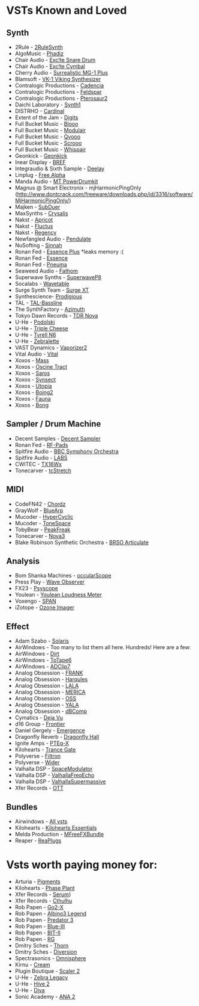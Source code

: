 # VSTs Known and Loved



## Synth

* 2Rule - [2RuleSynth](https://akyuz5.wixsite.com/mysite/2rulesynth)
* AlgoMusic - [Phadiz](https://plugins4free.com/plugin/431/)
* Chair Audio - [Exc!te Snare Drum](https://www.chair.audio/product/excite_snare_drum/)
* Chair Audio - [Exc!te Cymbal](https://www.chair.audio/product/excte-cymbal/)
* Cherry Audio - [Surrealistic MG-1 Plus](https://cherryaudio.com/products/surrealistic-mg-1-plus)
* Blamsoft - [VK-1 Viking Synthesizer](https://blamsoft.com/vst/vk-1-viking-synthesizer/)
* Contralogic Productions - [Cadencia](https://www.contralogic.com/vst-plugins/cadencia/)
* Contralogic Productions - [Feldspar](https://www.contralogic.com/vst-plugins/feldspar/)
* Contralogic Productions - [Pterosaur2](https://www.contralogic.com/vst-plugins/pterosaur/)
* Daichi Laboratory - [Synth1](https://daichilab.sakura.ne.jp/softsynth/index.html)
* DISTRHO - [Cardinal](https://cardinal.kx.studio)
* Extent of the Jam - [Digits](http://www.extentofthejam.com)
* Full Bucket Music - [Blooo](http://music.fullbucket.de/blooo.html)
* Full Bucket Music - [Modulair](http://music.fullbucket.de/modulair.html)
* Full Bucket Music - [Qyooo](http://music.fullbucket.de/qyooo.html)
* Full Bucket Music - [Scrooo](http://music.fullbucket.de/scrooo.html)
* Full Bucket Music - [Whispair](http://music.fullbucket.de/whispair.html)
* Geonkick - [Geonkick](https://geonkick.org)
* Inear Display - [BREF](https://www.ineardisplay.com/plugins/bref/)
* Integraudio & Sixth Sample - [Deelay](https://sixthsample.com/deelay/)
* Linplug - [Free Alpha](https://plugins4free.com/plugin/2290/)
* Manda Audio - [MT PowerDrumkit](https://www.powerdrumkit.com/)
* Magnus @ Smart Electronix - mjHarmonicPingOnly (http://www.dontcrack.com/freeware/downloads.php/id/3316/software/MjHarmonicPingOnly/)
* Majken - [SubDuer](https://plugins4free.com/plugin/428/)
* MaxSynths - [Crysalis](https://plugins4free.com/plugin/2378/)
* Nakst - [Apricot](https://nakst.gitlab.io/apricot/)
* Nakst - [Fluctus](https://nakst.gitlab.io/fluctus/)
* Nakst - [Regency](https://nakst.gitlab.io/regency/)
* Newfangled Audio - [Pendulate](https://www.eventideaudio.com/plug-ins/pendulate/)
* NuSofting - [Sinnah](https://nusofting.com/plugins/sinnah)
* Ronan Fed - [Essence Plus](https://plugins4free.com/plugin/3912/) *leaks memory :(
* Ronan Fed - [Essence](https://plugins4free.com/plugin/3811/)
* Ronan Fed - [Pneuma](https://plugins4free.com/plugin/3807/)
* Seaweed Audio - [Fathom](https://www.fathomsynth.com)
* Superwave Synths - [SuperwaveP8](https://plugins4free.com/plugin/244/)
* Socalabs - [Wavetable](https://socalabs.com/synths/wavetable/)
* Surge Synth Team - [Surge XT](https://surge-synthesizer.github.io)
* Synthescience- [Prodigious](https://plugins4free.com/plugin/1328/)
* TAL - [TAL-Bassline](https://tal-software.com/products/tal-bassline)
* The SynthFactory - [Azimuth](https://thesynthfactory.com/azimuth/)
* Tokyo Dawn Records - [TDR Nova](https://www.tokyodawn.net/tdr-nova/)
* U-He - [Podolski](https://u-he.com/products/podolski/)
* U-He - [Triple Cheese](https://u-he.com/products/triplecheese/)
* U-He - [Tyrell N6](https://u-he.com/products/tyrelln6/)
* U-He - [Zebralette](https://u-he.com/products/zebralette/)
* VAST Dynamics - [Vaporizer2](https://www.vast-dynamics.com/?q=Vaporizer2)
* Vital Audio - [Vital](https://vital.audio)
* Xoxos - [Mass](https://plugins4free.com/plugin/1265/)
* Xoxos - [Oscine Tract](https://plugins4free.com/plugin/1251/)
* Xoxos - [Saros](https://plugins4free.com/plugin/179/)
* Xoxos - [Synsect](https://plugins4free.com/plugin/321/)
* Xoxos - [Utopia](https://plugins4free.com/plugin/180/)
* Xoxos - [Boing2](https://plugins4free.com/plugin/317/)
* Xoxos - [Fauna](https://plugins4free.com/plugin/1248/)
* Xoxos - [Bong](https://plugins4free.com/plugin/3015/)

## Sampler / Drum Machine

* Decent Samples - [Decent Sampler](https://www.decentsamples.com/product/decent-sampler-plugin/)
* Ronan Fed - [RF-Pads](https://plugins4free.com/plugin/3894/)
* Spitfire Audio - [BBC Symphony Orchestra](https://www.spitfireaudio.com/bbc-symphony-orchestra-discover)
* Spitfire Audio - [LABS](https://labs.spitfireaudio.com/)
* CWITEC - [TX16Wx](https://www.tx16wx.com)
* Tonecarver - [tcStretch](https://tonecarver.wordpress.com/tcstretch/)

## MIDI

* CodeFN42 - [Chordz](https://codefn42.com/chordz/index.html)
* GrayWolf - [BlueArp](https://omg-instruments.com/wp/?page_id=46)
* Mucoder - [HyperCyclic](https://www.mucoder.net/en/hypercyclic)
* Mucoder - [ToneSpace](https://www.mucoder.net/en/tonespace/)
* TobyBear - [PeakFreak](https://plugins4free.com/plugin/1565/)
* Tonecarver - [Nova3](https://tonecarver.wordpress.com/nova3-generative-sequencer-vst/)
* Blake Robinson Synthetic Orchestra - [BRSO Articulate](http://www.syntheticorchestra.com/tools/articulate/)

## Analysis

* Bom Shanka Machines - [occularScope](https://bomshankamachin.es/plugins/occularScope)
* Press Play - [Wave Observer](https://pressplay-music.com/wave-observer/)
* FX23 - [Psyscope](https://fx23.net/psyscope/)
* Youlean - [Youlean Loudness Meter](https://youlean.co/youlean-loudness-meter/)
* Voxengo - [SPAN](https://www.voxengo.com/product/span/)
* iZotope - [Ozone Imager](https://www.izotope.com/en/products/ozone-imager.html)


## Effect

* Adam Szabo - [Solaris](https://www.adamszabo.com/vstplugins/solaris/)
* AirWindows - Too many to list them all here. Hundreds! Here are a few:
* AirWindows - [Dirt](https://www.airwindows.com/dirt/)
* AirWindows - [ToTape6](https://www.airwindows.com/totape6/)
* AirWindows - [ADClip7](https://www.airwindows.com/adclip-7/)
* Analog Obsession - [FRANK](https://www.patreon.com/posts/f-bundle-83415951)
* Analog Obsession - [Harqules](https://www.patreon.com/posts/34306427)
* Analog Obsession - [LALA](https://www.patreon.com/posts/lala-36128829)
* Analog Obsession - [MERICA](https://www.patreon.com/posts/55358141)
* Analog Obsession - [OSS](https://www.patreon.com/posts/oss-34292591)
* Analog Obsession - [YALA](https://www.patreon.com/posts/yala-34323384)
* Analog Obsession - [dBComp](https://www.patreon.com/posts/dbcomp-56933944)
* Cymatics - [Deja Vu](https://cymatics.fm/products/deja-vu-plugin)
* d16 Group - [Frontier](https://d16.pl/frontier)
* Daniel Gergely - [Emergence](https://daniel-gergely.itch.io/emergence)
* Dragonfly Reverb - [Dragonfly Hall](https://michaelwillis.github.io/dragonfly-reverb/)
* Ignite Amps - [PTEq-X](https://www.igniteamps.com/#pteq-x)
* Kilohearts - [Trance Gate](https://kilohearts.com/products/trance_gate)
* Polyverse - [Filtron](https://polyversemusic.com/products/filtron/)
* Polyverse - [Wider](https://polyversemusic.com/products/wider/)
* Valhalla DSP - [SpaceModulator](https://valhalladsp.com/shop/modulation/valhalla-space-modulator/)
* Valhalla DSP - [ValhallaFreqEcho](https://valhalladsp.com/shop/delay/valhalla-freq-echo/)
* Valhalla DSP - [ValhallaSupermassive](https://valhalladsp.com/shop/reverb/valhalla-supermassive/)
* Xfer Records - [OTT](https://xferrecords.com/freeware)

## Bundles

* Airwindows - [All vsts](https://www.airwindows.com/vsts/)
* Kilohearts - [Kilohearts Essentials](https://kilohearts.com/products/kilohearts_essentials)
* Melda Production - [MFreeFXBundle](https://www.meldaproduction.com/MFreeFXBundle)
* Reaper - [ReaPlugs](https://www.reaper.fm/reaplugs/)


# Vsts worth paying money for:

* Arturia - [Pigments](https://www.arturia.com/products/software-instruments/pigments/overview)
* Kilohearts - [Phase Plant](https://kilohearts.com/products/phase_plant)
* Xfer Records - [Serum](https://xferrecords.com/products/serum))
* Xfer Records - [Cthulhu](https://xferrecords.com/products/cthulhu)
* Rob Papen - [Go2-X](https://www.robpapen.com/Go2-x.html)
* Rob Papen - [Albino3 Legend](https://www.robpapen.com/albino-3-legend.html)
* Rob Papen - [Predator 3](https://www.robpapen.com/Predator-3.html)
* Rob Papen - [Blue-III](https://www.robpapen.com/blue3.html)
* Rob Papen - [BIT-II](https://www.robpapen.com/bit2.html)
* Rob Papen - [RG](https://www.robpapen.com/rg.html)
* Dmitry Sches - [Thorn](https://dmitrysches.com/products/thorn)
* Dmitry Sches - [Diversion](https://dmitrysches.com/products/diversion)
* Spectrasonics - [Omnisphere](https://www.spectrasonics.net/products/omnisphere/)
* Kirnu - [Cream](https://www.kirnuarp.com/cream)
* Plugin Boutique - [Scaler 2](https://www.pluginboutique.com/products/6439-Scaler-2)
* U-He - [Zebra Legacy](https://u-he.com/products/zebra-legacy/)
* U-He - [Hive 2](https://u-he.com/products/hive/)
* U-He - [Diva](https://u-he.com/products/diva/)
* Sonic Academy - [ANA 2](https://www.sonicacademy.com/products/ana-2)

